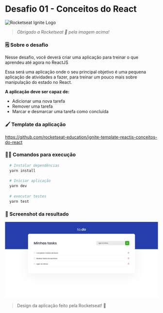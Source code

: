 # Desafio 01 - Conceitos do React

![Rocketseat Ignite Logo](https://www.notion.so/image/https%3A%2F%2Fs3-us-west-2.amazonaws.com%2Fsecure.notion-static.com%2F2fbacb7a-e460-44a3-8fc5-e66f96dae148%2Fcover-reactjs.png?table=block&id=51e4099a-6e2f-4d4b-ae94-f9fe75bb769d&width=3200&userId=1cf7d816-08e3-4426-9434-2ba80b312f3f&cache=v2)

> *Obrigado a Rocketseat :rocket: pela imagem acima!*

### 🗒️ Sobre o desafio

Nesse desafio, você deverá criar uma aplicação para treinar o que aprendeu até agora no ReactJS

Essa será uma aplicação onde o seu principal objetivo é uma pequena aplicação de atividades a fazer, para treinar um pouco mais sobre manipulação do estado no React.

**A aplicação deve ser capaz de:**

- Adicionar uma nova tarefa
- Remover uma tarefa
- Marcar e desmarcar uma tarefa como concluída

### :paintbrush: Template da aplicação

https://github.com/rocketseat-education/ignite-template-reactjs-conceitos-do-react

### :man_technologist: Comandos para execução

```bash
  # Instalar dependências
  yarn install

  # Iniciar aplicação
  yarn dev

  # executar testes
  yarn test
```

### :camera_flash: Screenshot da resultado

![Screenshot](.github/Screenshot.png)

> Design da aplicação feito pela Rocketseat! :rocket:
